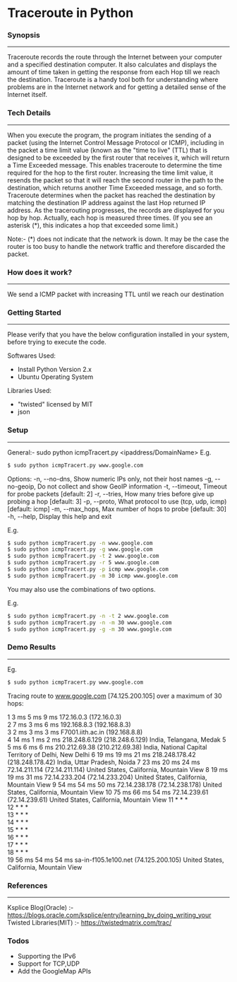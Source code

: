 # Traceroute in Python

### Synopsis
----
Traceroute records the route through the Internet between your computer and a specified destination computer. It also calculates and displays the amount of time taken in getting the response from each Hop till we reach the destination.
Traceroute is a handy tool both for understanding where problems are in the Internet network and for getting a detailed sense of the Internet itself.

### Tech Details
----
When you execute the program, the program initiates the sending of a packet (using the Internet Control Message Protocol or ICMP), including in the packet a time limit value (known as the "time to live" (TTL) that is designed to be exceeded by the first router that receives it, which will return a Time Exceeded message. 
This enables traceroute to determine the time required for the hop to the first router. Increasing the time limit value, it resends the packet so that it will reach the second router in the path to the destination, which returns another Time Exceeded message, and so forth. 
Traceroute determines when the packet has reached the destination by matching the destination IP address against the last Hop returned IP address.
As the tracerouting progresses, the records are displayed for you hop by hop. Actually, each hop is measured three times. (If you see an asterisk (*), this indicates a hop that exceeded some limit.)

Note:- (*) does not indicate that the network is down. It may be the case the router is too busy to handle the network traffic and therefore discarded the packet.

### How does it work?
---
We send a ICMP packet with increasing TTL until we reach our destination

### Getting Started
---
Please verify that you have the below configuration installed in your system, before trying to execute the code.

Softwares Used:
  - Install Python Version 2.x
  - Ubuntu Operating System

Libraries Used:
 - "twisted" licensed by MIT
 - json

### Setup
---
General:- 
sudo python icmpTracert.py <ipaddress/DomainName>
E.g.

```sh
$ sudo python icmpTracert.py www.google.com
```

Options:
  -n, --no-dns,     Show numeric IPs only, not their host names
  -g, --no-geoip,   Do not collect and show GeoIP information
  -t, --timeout,    Timeout for probe packets [default: 2]
  -r, --tries,      How many tries before give up probing a hop [default: 3]
  -p, --proto,      What protocol to use (tcp, udp, icmp) [default: icmp]
  -m, --max_hops,   Max number of hops to probe [default: 30]
  -h, --help,       Display this help and exit

E.g.

```sh
$ sudo python icmpTracert.py -n www.google.com
$ sudo python icmpTracert.py -g www.google.com
$ sudo python icmpTracert.py -t 2 www.google.com
$ sudo python icmpTracert.py -r 5 www.google.com
$ sudo python icmpTracert.py -p icmp www.google.com
$ sudo python icmpTracert.py -m 30 icmp www.google.com
```
You may also use the combinations of two options.

E.g.

```sh
$ sudo python icmpTracert.py -n -t 2 www.google.com
$ sudo python icmpTracert.py -n -m 30 www.google.com
$ sudo python icmpTracert.py -g -m 30 www.google.com
```
### Demo Results
---
Eg. 

```sh
$ sudo python icmpTracert.py www.google.com
```
Tracing route to www.google.com [74.125.200.105] 
over a maximum of 30 hops: 

 1       3 ms      5 ms      9 ms   172.16.0.3 (172.16.0.3)                 
 2       7 ms      3 ms      6 ms   192.168.8.3 (192.168.8.3)               
 3       2 ms      3 ms      3 ms   F7001.iith.ac.in (192.168.8.8)          
 4      14 ms      1 ms      2 ms   218.248.6.129 (218.248.6.129)           India, Telangana, Medak
 5       5 ms      6 ms      6 ms   210.212.69.38 (210.212.69.38)           India, National Capital Territory of Delhi, New Delhi
 6      19 ms     19 ms     21 ms   218.248.178.42 (218.248.178.42)         India, Uttar Pradesh, Noida
 7      23 ms     20 ms     24 ms   72.14.211.114 (72.14.211.114)           United States, California, Mountain View
 8      19 ms     19 ms     31 ms   72.14.233.204 (72.14.233.204)           United States, California, Mountain View
 9      54 ms     54 ms     50 ms   72.14.238.178 (72.14.238.178)           United States, California, Mountain View
10      75 ms     66 ms     54 ms   72.14.239.61 (72.14.239.61)             United States, California, Mountain View
11       *         *         *                                              
12       *         *         *                                              
13       *         *         *                                              
14       *         *         *                                              
15       *         *         *                                              
16       *         *         *                                              
17       *         *         *                                              
18       *         *         *                                              
19      56 ms     54 ms     54 ms   sa-in-f105.1e100.net (74.125.200.105)   United States, California, Mountain View

### References
---
Ksplice Blog(Oracle) :- https://blogs.oracle.com/ksplice/entry/learning_by_doing_writing_your
Twisted Libraries(MIT) :- https://twistedmatrix.com/trac/

### Todos

 - Supporting the IPv6
 - Support for TCP,UDP
 - Add the GoogleMap APIs